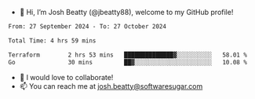 - 👋 Hi, I’m Josh Beatty (@jbeatty88), welcome to my GitHub profile!

<!--START_SECTION:waka-->

```txt
From: 27 September 2024 - To: 27 October 2024

Total Time: 4 hrs 59 mins

Terraform        2 hrs 53 mins   ██████████████▓░░░░░░░░░░   58.01 %
Go               30 mins         ██▓░░░░░░░░░░░░░░░░░░░░░░   10.08 %
```

<!--END_SECTION:waka-->

- 💞️ I would love to collaborate!
- 📫 You can reach me at josh.beatty@softwaresugar.com

<!---
jbeatty88/jbeatty88 is a ✨ special ✨ repository because its `README.md` (this file) appears on your GitHub profile.
You can click the Preview link to take a look at your changes.
--->
